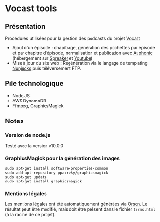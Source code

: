 # Vocast tools

## Présentation

Procédures utilisées pour la gestion des podcasts du projet [Vocast](https://vocast.fr)

- Ajout d'un épisode : chapitrage, génération des pochettes par épisode et par chapitre d'épisode, normalisation et publication avec [Auphonic](https://auphonic.com) (hébergement sur [Spreaker](https://spreaker.com) et [Youtube](https://youtube.com))
- Mise à jour du site web : Regénération via le langage de templating [Nunjucks](https://mozilla.github.io/nunjucks/templating.html) puis téléversement FTP.

## Pile technologique

- Node.JS
- AWS DynamoDB
- Ffmpeg, GraphicsMagick

## Notes

### Version de node.js

Testé avec la version v10.0.0

### GraphicsMagick pour la génération des images

```
sudo apt-get install software-properties-common
sudo add-apt-repository ppa:rwky/graphicsmagick
sudo apt-get update
sudo apt-get install graphicsmagick
```

### Mentions légales

Les mentions légales ont été automatiquement générées via [Orson](https://fr.orson.io/). Le résultat peut être modifié, mais doit être présent dans le fichier `terms.html` (à la racine de ce projet).
